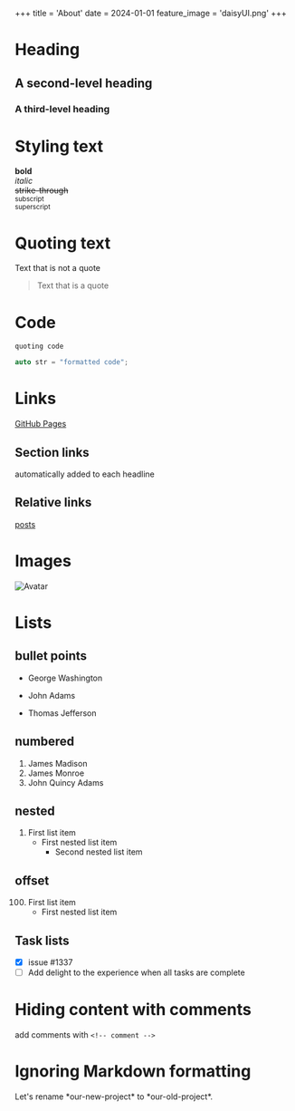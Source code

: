 +++
title = 'About'
date = 2024-01-01
feature_image = 'daisyUI.png'
+++

# Heading
## A second-level heading
### A third-level heading


# Styling text
**bold**  
*italic*  
~~strike-through~~  
<sub>subscript</sub>  
<sup>superscript</sup>

# Quoting text
Text that is not a quote
> Text that is a quote

# Code
`quoting code`
```c++
auto str = "formatted code";
```

# Links
[GitHub Pages](https://pages.github.com/)

## Section links
automatically added to each headline

## Relative links
[posts](/posts)

# Images
![Avatar](avatar.jpg)

# Lists
## bullet points
- George Washington
* John Adams
+ Thomas Jefferson

## numbered
1. James Madison
1. James Monroe
1. John Quincy Adams

## nested
1. First list item
   - First nested list item
     - Second nested list item

## offset
100. First list item
     - First nested list item

## Task lists
- [x] issue #1337
- [ ] Add delight to the experience when all tasks are complete

# Hiding content with comments
add comments with `<!-- comment -->`
<!-- This content will not appear in the rendered Markdown -->

# Ignoring Markdown formatting
Let's rename \*our-new-project\* to \*our-old-project\*.
